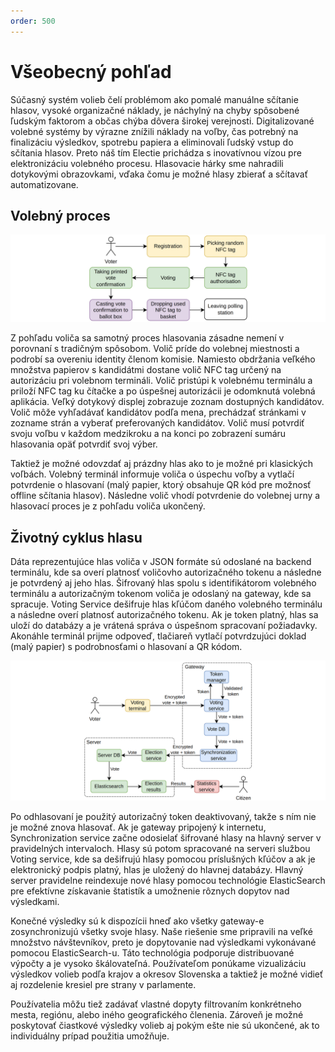 ```yaml
---
order: 500
---
```


# Všeobecný pohľad

Súčasný systém volieb čelí problémom ako pomalé manuálne sčítanie hlasov, vysoké organizačné náklady, je náchylný na chyby spôsobené ľudským faktorom a občas chýba dôvera širokej verejnosti. Digitalizované volebné systémy by výrazne znížili náklady na voľby, čas potrebný na finalizáciu výsledkov, spotrebu papiera a eliminovali ľudský vstup do sčítania hlasov. Preto náš tím Electie prichádza s inovatívnou vízou pre elektronizáciu volebného procesu. Hlasovacie hárky sme nahradili dotykovými obrazovkami, vďaka čomu je možné hlasy zbierať a sčítavať automatizovane.

## Volebný proces

![](/assets/images/voting_process.png)

Z pohľadu voliča sa samotný proces hlasovania zásadne nemení v porovnaní s tradičným spôsobom. Volič príde do volebnej miestnosti a podrobí sa overeniu identity členom komisie. Namiesto obdržania veľkého množstva papierov s kandidátmi dostane volič NFC tag určený na autorizáciu pri volebnom termináli. Volič pristúpi k volebnému terminálu a priloží NFC tag ku čítačke a po úspešnej autorizácii je odomknutá volebná aplikácia. Veľký dotykový displej zobrazuje zoznam dostupných kandidátov. Volič môže vyhľadávať kandidátov podľa mena, prechádzať stránkami v zozname strán a vyberať preferovaných kandidátov. Volič musí potvrdiť svoju voľbu v každom medzikroku a na konci po zobrazení sumáru hlasovania opäť potvrdiť svoj výber.

Taktiež je možné odovzdať aj prázdny hlas ako to je možné pri klasických voľbách. Volebný terminál informuje voliča o úspechu voľby a vytlačí potvrdenie o hlasovaní (malý papier, ktorý obsahuje QR kód pre možnosť offline sčítania hlasov). Následne volič vhodí potvrdenie do volebnej urny a hlasovací proces je z pohľadu voliča ukončený.


## Životný cyklus hlasu

Dáta reprezentujúce hlas voliča v JSON formáte sú odoslané na backend terminálu, kde sa overí platnosť voličovho autorizačného tokenu a následne je potvrdený aj jeho hlas. Šifrovaný hlas spolu s identifikátorom volebného terminálu a autorizačným tokenom voliča je odoslaný na gateway, kde sa spracuje. Voting Service dešifruje hlas kľúčom daného volebného terminálu a následne overí platnosť autorizačného tokenu. Ak je token platný, hlas sa uloží do databázy a je vrátená správa o úspešnom spracovaní požiadavky. Akonáhle terminál prijme odpoveď, tlačiareň vytlačí potvrdzujúci doklad (malý papier) s podrobnosťami o hlasovaní a QR kódom.

![](/assets/images/vote_lifecycle.png)

Po odhlasovaní je použitý autorizačný token deaktivovaný, takže s ním nie je možné znova hlasovať. Ak je gateway pripojený k internetu, Synchronization service začne odosielať šifrované hlasy na hlavný server v pravidelných intervaloch. Hlasy sú potom spracované na serveri službou Voting service, kde sa dešifrujú hlasy pomocou príslušných kľúčov a ak je elektronický podpis platný, hlas je uložený do hlavnej databázy. Hlavný server pravidelne reindexuje nové hlasy pomocou technológie ElasticSearch pre efektívne získavanie štatistík a umožnenie rôznych dopytov nad výsledkami.

Konečné výsledky sú k dispozícii hneď ako všetky gateway-e zosynchronizujú všetky svoje hlasy. Naše riešenie sme pripravili na veľké množstvo návštevníkov, preto je dopytovanie nad výsledkami vykonávané pomocou ElasticSearch-u. Táto technológia podporuje distribuované výpočty a je vysoko škálovateľná. Používateľom ponúkame vizualizáciu výsledkov volieb podľa krajov a okresov Slovenska a taktiež je možné vidieť aj rozdelenie kresiel pre strany v parlamente.

Používatelia môžu tiež zadávať vlastné dopyty filtrovaním konkrétneho mesta, regiónu, alebo iného geografického členenia. Zároveň je možné poskytovať čiastkové výsledky volieb aj pokým ešte nie sú ukončené, ak to individuálny prípad použitia umožňuje.

